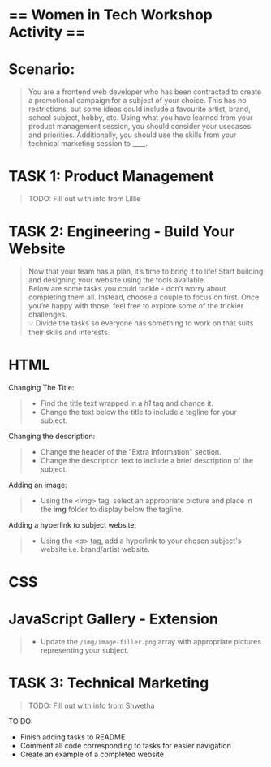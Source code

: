 # == Women in Tech Workshop Activity ==  

# Scenario:  

> You are a frontend web developer who has been contracted to create a promotional campaign for a subject of your choice. This has no restrictions, but some ideas could include a favourite artist, brand, school subject, hobby, etc. Using what you have learned from your product management session, you should consider your usecases and priorities. Additionally, you should use the skills from your technical marketing session to ____.

# TASK 1: Product Management 

> TODO: Fill out with info from Lillie

# TASK 2: Engineering - Build Your Website  

> Now that your team has a plan, it’s time to bring it to life! Start building and designing your website using the tools available.  
Below are some tasks you could tackle - don’t worry about completing them all. Instead, choose a couple to focus on first. Once you’re happy with those, feel free to explore some of the trickier challenges.  
>💡 Divide the tasks so everyone has something to work on that suits their skills and interests.  

# HTML
Changing The Title:

> * Find the title text wrapped in a *h1* tag and change it.
> * Change the text below the title to include a tagline for your subject.

Changing the description:

> * Change the header of the "Extra Information" section.
> * Change the description text to include a brief description of the subject.

Adding an image:

> * Using the <*img*> tag, select an appropriate picture and place in the **img** folder to display below the tagline.

Adding a hyperlink to subject website:

> * Using the <*a*> tag, add a hyperlink to your chosen subject's website i.e. brand/artist website.

# CSS

# JavaScript Gallery - Extension

> * Update the `/img/image-filler.png` array with appropriate pictures representing your subject.

# TASK 3: Technical Marketing

> TODO: Fill out with info from Shwetha

TO DO:

* Finish adding tasks to README
* Comment all code corresponding to tasks for easier navigation
* Create an example of a completed website